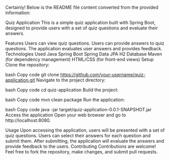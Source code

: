 Certainly! Below is the README file content converted from the provided information:

Quiz Application This is a simple quiz application built with Spring Boot, designed to provide users with a set of quiz questions and evaluate their answers.

Features Users can view quiz questions. Users can provide answers to quiz questions. The application evaluates user answers and provides feedback. Technologies Used Java Spring Boot Spring Data JPA H2 Database Maven (for dependency management) HTML/CSS (for front-end views) Setup Clone the repository:

bash Copy code git clone https://github.com/your-username/quiz-application.git Navigate to the project directory:

bash Copy code cd quiz-application Build the project:

bash Copy code mvn clean package Run the application:

bash Copy code java -jar target/quiz-application-0.0.1-SNAPSHOT.jar Access the application Open your web browser and go to http://localhost:8080.

Usage Upon accessing the application, users will be presented with a set of quiz questions. Users can select their answers for each question and submit them. After submitting, the application will evaluate the answers and provide feedback to the users. Contributing Contributions are welcome! Feel free to fork the repository, make changes, and submit pull requests.
